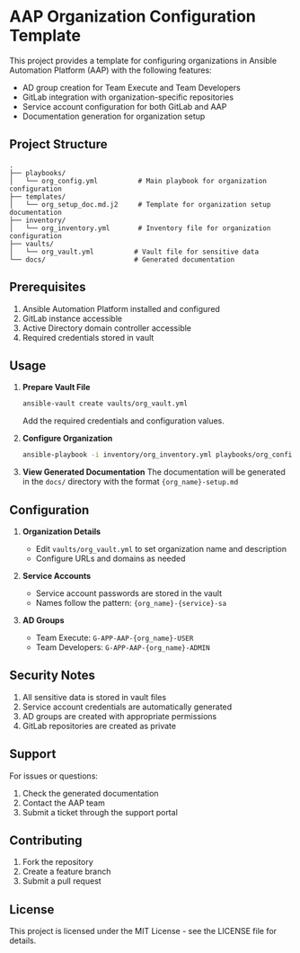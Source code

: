 # AAP Organization Configuration Template

This project provides a template for configuring organizations in Ansible Automation Platform (AAP) with the following features:

- AD group creation for Team Execute and Team Developers
- GitLab integration with organization-specific repositories
- Service account configuration for both GitLab and AAP
- Documentation generation for organization setup

## Project Structure

```
.
├── playbooks/
│   └── org_config.yml          # Main playbook for organization configuration
├── templates/
│   └── org_setup_doc.md.j2     # Template for organization setup documentation
├── inventory/
│   └── org_inventory.yml       # Inventory file for organization configuration
├── vaults/
│   └── org_vault.yml          # Vault file for sensitive data
└── docs/                      # Generated documentation
```

## Prerequisites

1. Ansible Automation Platform installed and configured
2. GitLab instance accessible
3. Active Directory domain controller accessible
4. Required credentials stored in vault

## Usage

1. **Prepare Vault File**
   ```bash
   ansible-vault create vaults/org_vault.yml
   ```
   Add the required credentials and configuration values.

2. **Configure Organization**
   ```bash
   ansible-playbook -i inventory/org_inventory.yml playbooks/org_config.yml -e env=dev
   ```

3. **View Generated Documentation**
   The documentation will be generated in the `docs/` directory with the format `{org_name}-setup.md`

## Configuration

1. **Organization Details**
   - Edit `vaults/org_vault.yml` to set organization name and description
   - Configure URLs and domains as needed

2. **Service Accounts**
   - Service account passwords are stored in the vault
   - Names follow the pattern: `{org_name}-{service}-sa`

3. **AD Groups**
   - Team Execute: `G-APP-AAP-{org_name}-USER`
   - Team Developers: `G-APP-AAP-{org_name}-ADMIN`

## Security Notes

1. All sensitive data is stored in vault files
2. Service account credentials are automatically generated
3. AD groups are created with appropriate permissions
4. GitLab repositories are created as private

## Support

For issues or questions:
1. Check the generated documentation
2. Contact the AAP team
3. Submit a ticket through the support portal

## Contributing

1. Fork the repository
2. Create a feature branch
3. Submit a pull request

## License

This project is licensed under the MIT License - see the LICENSE file for details.

